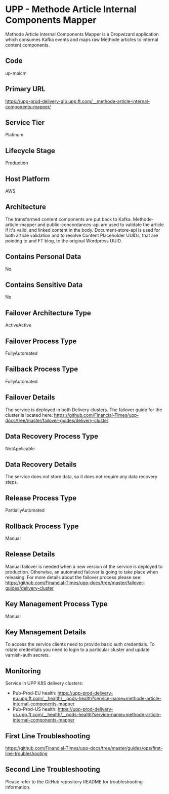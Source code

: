 <!--
    Written in the format prescribed by https://github.com/Financial-Times/runbook.md.
    Any future edits should abide by this format.
-->
# UPP - Methode Article Internal Components Mapper

Methode Article Internal Components Mapper is a Dropwizard application which consumes Kafka events and maps raw Methode articles to internal content components.

## Code

up-maicm

## Primary URL

https://upp-prod-delivery-glb.upp.ft.com/__methode-article-internal-components-mapper/

## Service Tier

Platinum

## Lifecycle Stage

Production

## Host Platform

AWS

## Architecture

The transformed content components are put back to Kafka.
Methode-article-mapper and public-concordances-api are used to validate the article if it's valid, and linked content in the body.
Document-store-api is used for both article validation and to resolve Content Placeholder UUIDs, that are pointing to and
FT blog, to the original Wordpress UUID.

## Contains Personal Data

No

## Contains Sensitive Data

No

<!-- Placeholder - remove HTML comment markers to activate
## Can Download Personal Data
Choose Yes or No

...or delete this placeholder if not applicable to this system
-->

<!-- Placeholder - remove HTML comment markers to activate
## Can Contact Individuals
Choose Yes or No

...or delete this placeholder if not applicable to this system
-->

## Failover Architecture Type

ActiveActive

## Failover Process Type

FullyAutomated

## Failback Process Type

FullyAutomated

## Failover Details

The service is deployed in both Delivery clusters.
The failover guide for the cluster is located here:
<https://github.com/Financial-Times/upp-docs/tree/master/failover-guides/delivery-cluster>

## Data Recovery Process Type

NotApplicable

## Data Recovery Details

The service does not store data, so it does not require any data recovery steps.

## Release Process Type

PartiallyAutomated

## Rollback Process Type

Manual

## Release Details

Manual failover is needed when a new version of
the service is deployed to production.
Otherwise, an automated failover is going to take place when releasing.
For more details about the failover process please see: <https://github.com/Financial-Times/upp-docs/tree/master/failover-guides/delivery-cluster>

<!-- Placeholder - remove HTML comment markers to activate
## Heroku Pipeline Name
Enter descriptive text satisfying the following:
This is the name of the Heroku pipeline for this system. If you don't have a pipeline, this is the name of the app in Heroku. A pipeline is a group of Heroku apps that share the same codebase where each app in a pipeline represents the different stages in a continuous delivery workflow, i.e. staging, production.

...or delete this placeholder if not applicable to this system
-->

## Key Management Process Type

Manual

## Key Management Details

To access the service clients need to provide basic auth credentials.
To rotate credentials you need to login to a particular cluster and update varnish-auth secrets.

## Monitoring

Service in UPP K8S delivery clusters:

*   Pub-Prod-EU health: <https://upp-prod-delivery-eu.upp.ft.com/__health/__pods-health?service-name=methode-article-internal-components-mapper>
*   Pub-Prod-US health: <https://upp-prod-delivery-us.upp.ft.com/__health/__pods-health?service-name=methode-article-internal-components-mapper>

## First Line Troubleshooting

<https://github.com/Financial-Times/upp-docs/tree/master/guides/ops/first-line-troubleshooting>

## Second Line Troubleshooting

Please refer to the GitHub repository README for troubleshooting information.